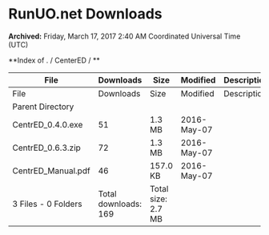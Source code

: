 # RunUO.net Downloads #

**Archived:** Friday, March 17, 2017 2:40 AM Coordinated Universal Time (UTC)

**Index of . / CenterED / **

| File | Downloads | Size | Modified | Description |
| ---- |  ---- |  ---- |  ---- |  ---- |
| File |Downloads |Size |Modified |Description |
| Parent Directory | | | | |
| CentrED_0.4.0.exe |51 |1.3 MB |2016-May-07 | |
| CentrED_0.6.3.zip |72 |1.3 MB |2016-May-07 | |
| CentrED_Manual.pdf |46 |157.0 KB |2016-May-07 | |
| 3 Files - 0 Folders |Total downloads: 169 |Total size: 2.7 MB | | |
